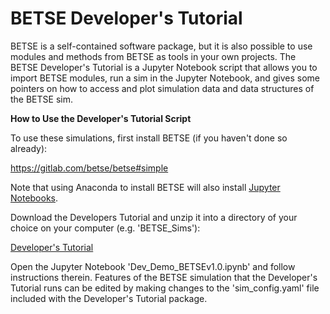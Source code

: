 BETSE Developer's Tutorial
===========
BETSE is a self-contained software package, but it is also possible to use 
modules and methods from BETSE as tools in your own projects. The BETSE Developer's 
Tutorial is a Jupyter Notebook script that allows you to import BETSE modules, 
run a sim in the Jupyter Notebook, and gives some pointers on how to access
and plot simulation data and data structures of the BETSE sim. 

**How to Use the Developer's Tutorial Script**

To use these simulations, first install BETSE (if you haven't done so already):

https://gitlab.com/betse/betse#simple

Note that using Anaconda to install BETSE will also install [Jupyter Notebooks](https://jupyter.org/). 

Download the Developers Tutorial and unzip it into a 
directory of your choice on your computer (e.g. 'BETSE_Sims'):

[Developer's Tutorial](https://www.dropbox.com/s/f4ilizqnbmn2of5/developer.zip?dl=0)

Open the Jupyter Notebook 'Dev_Demo_BETSEv1.0.ipynb' and follow instructions 
therein. Features of the BETSE simulation that the Developer's Tutorial runs
can be edited by making changes to the 'sim_config.yaml' file included with 
the Developer's Tutorial package. 

